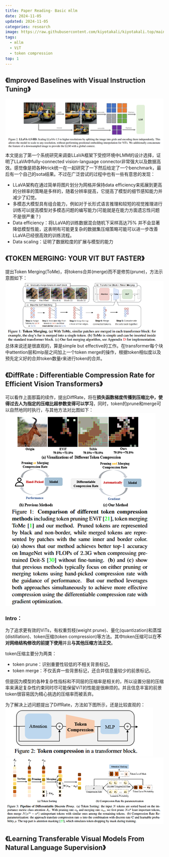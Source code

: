 ```yaml
---
title: Paper Reading- Basic mllm
date: 2024-11-05
updated: 2024-11-05
categories: research
image: https://raw.githubusercontent.com/kiyotakali/kiyotakali.top/main/pic_back/ba12.webp
tags:
  - mllm
  - ViT
  - token compression
top: 1
---
```


## 《Improved Baselines with Visual Instruction Tuning》
![alt text](./image-15.png)
本文提出了第一个系统研究来调查LLaVA框架下受控环境中LMM的设计选择，证明了LLaVA中fully-connected vision-language connector非常强大以及数据高效。感觉像是把各种trick统一在一起研究了一下然后给定了一个benchmark，最后有一个自己的sota结果。不过在广泛尝试的过程中也有一些有意思的发现：
- LLaVA架构在通过简单将图片划分为网格并保持data efficiency来拓展到更高的分辨率的策略是多样的，随着分辨率提高，它提高了模型的细节感知能力并减少了幻觉。
- 多模态大模型具有组合能力，例如对于长形式语言推理和较短的视觉推理进行训练可以提高模型对多模态问题的编写能力(可能就是在能力方面遗忘性问题不是很严重？)
- Data efficiency：将LLaVA的训练数据混合随机下采样高达$75\%$ 并不会显著降低模型性能，这表明有可能更复杂的数据集压缩策略可能可以进一步改善LLaVA已经很高效的训练流程。
- Data scaling：证明了数据粒度的扩展与模型的能力

## 《TOKEN MERGING: YOUR VIT BUT FASTER》
提出Token Merging(ToMe)，将tokens合并(merge)而不是修剪(prune)，方法示意图如下：
![alt text](./image-38.png)
总体来说还是很直观的，算是simple but effective的工作。在transformer每个块中attention层和mlp层之间加上一个token merge的操作，根据token相似度以及预先定义好的合并token数量$r$来进行token的合并。



## 《DiffRate : Differentiable Compression Rate for Efficient Vision Transformers》

可以看作上面那篇的续作，提出DiffRate，将在**损失函数梯度传播到压缩比中，使得过去人为指定的压缩比超参数变得可以学习**，同时，token的prune和merge可以自然地同时执行，与其他方法对比图如下：
![alt text](./image-35.png)

### Intro：
为了追求更有效的ViTs，有权重剪枝(weight prune)、量化(quantization)和蒸馏(distillation)、token压缩(token compression)等方法。其中token压缩可以在**不对网络结构修改的前提下使用**并且**与其他压缩方法正交**。

token压缩主要分为两类：
- token prune：识别重要性较低的不相关背景标记。
- token merge：不仅丢弃一些背景标记，还合并信息量较少的前景标记。

但是因为模型的各种复杂性指标和不同层的压缩率是相关的，所以设置分层的压缩率来满足复杂性约束同时尽可能保留ViT的性能是很麻烦的。并且信息丰富的前景token很容易因为精心挑选的压缩率而被丢弃。

为了解决上述问题提出了DiffRate，方法如下图所示，还是比较直观的：
![alt text](./image-36.png)
![alt text](./image-37.png)


## 《Learning Transferable Visual Models From Natural Language Supervision》

